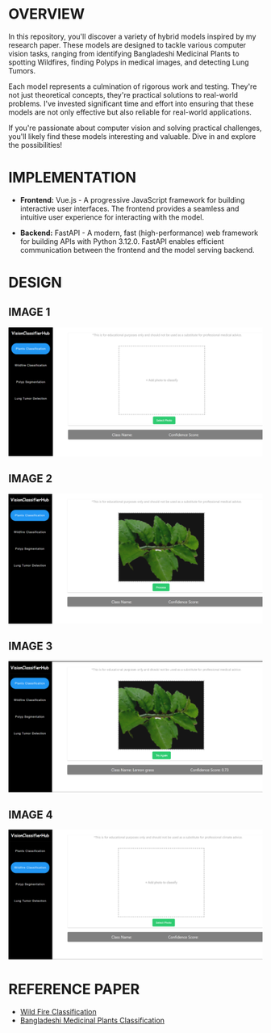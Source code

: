 # OVERVIEW
In this repository, you'll discover a variety of hybrid models inspired by my research paper. These models are designed to tackle various computer vision tasks, ranging from identifying Bangladeshi Medicinal Plants to spotting Wildfires, finding Polyps in medical images, and detecting Lung Tumors.

Each model represents a culmination of rigorous work and testing. They're not just theoretical concepts, they're practical solutions to real-world problems. I've invested significant time and effort into ensuring that these models are not only effective but also reliable for real-world applications.

If you're passionate about computer vision and solving practical challenges, you'll likely find these models interesting and valuable. Dive in and explore the possibilities!

# IMPLEMENTATION
* **Frontend:** Vue.js - A progressive JavaScript framework for building interactive user interfaces. The frontend provides a seamless and intuitive user experience for interacting with the model.
  
* **Backend:**  FastAPI - A modern, fast (high-performance) web framework for building APIs with Python 3.12.0. FastAPI enables efficient communication between the frontend and the model serving backend.

# DESIGN  
## IMAGE 1
![OpenAI Logo](1_1.png)

## IMAGE 2
![OpenAI Logo](1_2.png)

## IMAGE 3 
![OpenAI Logo](1_3.png)

## IMAGE 4 
![OpenAI Logo](2_2.png)

# REFERENCE PAPER
* [Wild Fire Classification](https://www.mdpi.com/1999-4907/14/10/2080/pdf?version=1697593987)
* [Bangladeshi Medicinal Plants Classification](https://ieeexplore.ieee.org/abstract/document/10441138)



